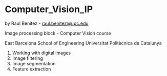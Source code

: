 # Computer_Vision_IP
by Raul Benitez - raul.benitez@upc.edu

Image processing block - Computer Vision course

East Barcelona School of Engineering 
Universitat Politècnica de Catalunya

1. Working with digital images
2. Image filtering
3. Image segmentation
4. Feature extraction
